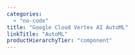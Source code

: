 ```yaml
---
categories:
  - "no-code"
title: "Google Cloud Vertex AI AutoML"
linkTitle: "AutoML"
productHierarchyTier: "component"
---
```

